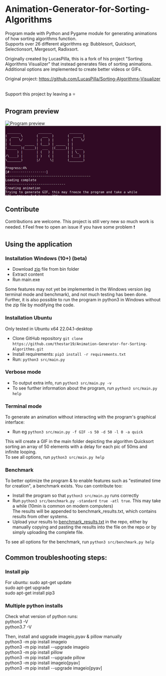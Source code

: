 # Animation-Generator-for-Sorting-Algorithms
Program made with Python and Pygame module for generating animations of how sorting algorithms function.\
Supports over 26 different algorithms eg: Bubblesort, Quicksort, Selectionsort, Mergesort, Radixsort.

Originally created by LucasPilla, this is a fork of his project "Sorting Algorithms Visualizer" that instead generates files of sorting animations. Additional options are implemented to create better videos or GIFs.

Original project: https://github.com/LucasPilla/Sorting-Algorithms-Visualizer

 \
Support this project by leaving a :star:

## Program preview
<img src="res/sorting_thumbnail.gif" alt="Program preview" width="450" height=400>

<img src="res/terminal_view.png" alt="Terminal preview" width="520" height=225>

## Contribute
Contributions are welcome. This project is still very new so much work is needed.
:exclamation: Feel free to open an issue if you have some problem :exclamation:

## Using the application

### Installation Windows (10+) (beta)
- Download [zip](https://github.com/thestar19/Animation-Generator-for-Sorting-Algorithms/raw/main/bin/Animation-Generator-for-Sorting-Algorithms_beta.zip) file from bin folder
- Extract content
- Run main.exe
  
Some features may not yet be implemented in the Windows version (eg terminal mode and benchmark), and not much testing has been done.
Further, it is also possible to run the program in python3 in Windows without the zip file by modifying the code.


### Installation Ubuntu
Only tested in Ubuntu x64 22.04.1-desktop
- Clone GitHub repository `git clone https://github.com/thestar19/Animation-Generator-for-Sorting-Algorithms.git`
- Install requirements: `pip3 install -r requirements.txt`
- Run: `python3 src/main.py`
### Verbose mode
- To output extra info, run `python3 src/main.py -v`
- To see further information about the program, run `python3 src/main.py help`
### Terminal mode
To generate an animation without interacting with the program's graphical interface:
- Run eg `python3 src/main.py -f GIF -s 50 -d 50 -l 0 -a quick`
  
This will create a GIF in the main folder depicting the algorithm Quicksort sorting an array of 50 elements with a delay for each pic of 50ms and infinite looping.\
To see all options, run `python3 src/main.py help`
### Benchmark
To better optimize the program & to enable features such as "estimated time for creation", a benchmark exists.
You can contribute too:
- Install the program so that `python3 src/main.py` runs correctly
- Run `python3 src/benchmark.py -standard true -atl true`. This may take a while (10min is common on modern computers) \
    The results will be appended to benchmark_results.txt, which contains results from other systems.
- Upload your results to [benchmark_results.txt](benchmark_results.txt) in the repo, either by manually copying and pasting the results into the file on the repo or by simply uploading the complete file.


To see all options for the benchmark, run `python3 src/benchmark.py help`

## Common troubleshooting steps:
### Install pip
For ubuntu: sudo apt-get update\
            sudo apt-get upgrade\
            sudo apt-get install pip3


### Multiple python installs
Check what version of python runs:\
  python3 -V\
  python3.7 -V
  
Then, install and upgrade imageio,pyav & pillow manually\
  python3 -m pip install imageio\
  python3 -m pip install --upgrade imageio\
  python3 -m pip install pillow\
  python3 -m pip install --upgrade pillow\
  python3 -m pip install imageio[pyav]\
  python3 -m pip install --upgrade imageio[pyav]
